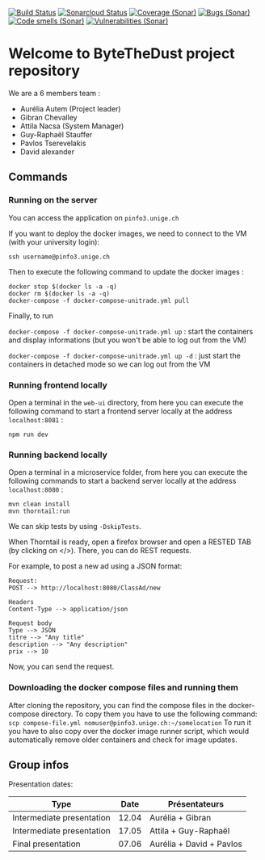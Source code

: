 [![Build Status](https://travis-ci.org/unige-pinfo-2019/PInfo3.svg?branch=master)](https://travis-ci.org/unige-pinfo-2019/PInfo3)
[![Sonarcloud Status](https://sonarcloud.io/api/project_badges/measure?project=unige-pinfo-2019_PInfo3&metric=alert_status)](https://sonarcloud.io/dashboard?id=unige-pinfo-2019_PInfo3)
[![Coverage (Sonar)](https://sonarcloud.io/api/project_badges/measure?project=unige-pinfo-2019_PInfo3&metric=coverage)](https://sonarcloud.io/dashboard?id=unige-pinfo-2019_PInfo3)
[![Bugs (Sonar)](https://sonarcloud.io/api/project_badges/measure?project=unige-pinfo-2019_PInfo3&metric=bugs)](https://sonarcloud.io/dashboard?id=unige-pinfo-2019_PInfo3)
[![Code smells (Sonar)](https://sonarcloud.io/api/project_badges/measure?project=unige-pinfo-2019_PInfo3&metric=code_smells)](https://sonarcloud.io/dashboard?id=unige-pinfo-2019_PInfo3)
[![Vulnerabilities (Sonar)](https://sonarcloud.io/api/project_badges/measure?project=unige-pinfo-2019_PInfo3&metric=vulnerabilities)](https://sonarcloud.io/dashboard?id=unige-pinfo-2019_PInfo3)


# Welcome to ByteTheDust project repository

We are a 6 members team :

 - Aurélia Autem (Project leader)
 - Gibran Chevalley
 - Attila Nacsa (System Manager)
 - Guy-Raphaël Stauffer
 - Pavlos Tserevelakis
 - David alexander


## Commands

### Running on the server

You can access the application on `pinfo3.unige.ch`

If you want to deploy the docker images, we need to connect to the VM (with your university login):

```
ssh username@pinfo3.unige.ch
```

Then to execute the following command to update the docker images :

```
docker stop $(docker ls -a -q)
docker rm $(docker ls -a -q)
docker-compose -f docker-compose-unitrade.yml pull
```

Finally, to run

`docker-compose -f docker-compose-unitrade.yml up` : start the containers and display informations (but you won't be able to log out from the VM)

`docker-compose -f docker-compose-unitrade.yml up -d` : just start the containers in detached mode so we can log out from the VM


### Running frontend locally

Open a terminal in the `web-ui` directory, from here you can execute the following command to start a frontend server locally at the address `localhost:8081` :
```
npm run dev
```

### Running backend locally

Open a terminal in a microservice folder, from here you can execute the following commands to start a backend server locally at the address `localhost:8080` :
```
mvn clean install
mvn thorntail:run
```

We can skip tests by using `-DskipTests`.

When Thorntail is ready, open a firefox browser and open a RESTED TAB (by clicking on </>).
There, you can do REST requests.

For example, to post a new ad using a JSON format:
```
Request:
POST --> http://localhost:8080/ClassAd/new

Headers
Content-Type --> application/json

Request body
Type --> JSON
titre --> "Any title"
description --> "Any description"
prix --> 10
```

Now, you can send the request.

### Downloading the docker compose files and running them
After cloning the repository, you can find the compose files in the docker-compose directory.
To copy them you have to use the following command:
`scp compose-file.yml nomuser@pinfo3.unige.ch:~/somelocation`
To run it you have to also copy over the docker image runner script, which would automatically remove older containers and check for image updates.


## Group infos

Presentation dates:

Type | Date | Présentateurs
------------ | ------------- | -------------
Intermediate presentation | 12.04 | Aurélia + Gibran
Intermediate presentation | 17.05 | Attila + Guy-Raphaël
Final presentation | 07.06 | Aurélia + David + Pavlos
